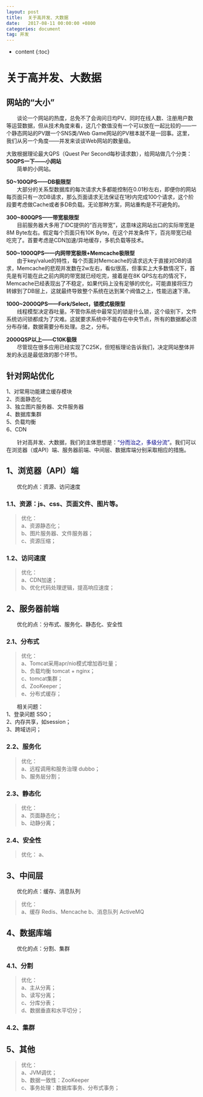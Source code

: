 ```yaml
---
layout: post
title:  关于高并发、大数据
date:   2017-08-11 00:00:00 +0800
categories: document
tag: 并发
---
```


* content
{:toc}

# 关于高并发、大数据

## 网站的“大小”

&emsp;&emsp;谈论一个网站的热度，总免不了会询问日均PV、同时在线人数、注册用户数等运营数据，但从技术角度来看，这几个数值没有一个可以放在一起比较的——一个静态网站的PV跟一个SNS类/Web Game网站的PV根本就不是一回事。这里，我们从另一个角度——并发来谈谈Web网站的数量级。

大致根据理论最大QPS（Quest Per Second每秒请求数），给网站做几个分类：  
<b>50QPS一下——小网站</b>  
&emsp;&emsp;简单的小网站。

<b>50~100QPS——DB极限型</b>  
&emsp;&emsp;大部分的关系型数据库的每次请求大多都能控制在0.01秒左右，即便你的网站每页面只有一次DB请求，那么页面请求无法保证在1秒内完成100个请求，这个阶段要考虑做Cache或者多DB负载。无论那种方案，网站重构是不可避免的。

<b>300~800QPS——带宽极限型</b>  
&emsp;&emsp;目前服务器大多用了IDC提供的“百兆带宽”，这意味这网站出口的实际带宽是8M Byte左右。假定每个页面只有10K Byte，在这个并发条件下，百兆带宽已经吃完了。首要考虑是CDN加速/异地缓存，多机负载等技术。

<b>500~1000QPS——内网带宽极限+Memcache极限型</b>  
&emsp;&emsp;由于key/value的特性，每个页面对Memcache的请求远大于直接对DB的请求，Memcache的悲观并发数在2w左右，看似很高，但事实上大多数情况下，首先是有可能在此之前内网的带宽就已经吃完，接着是在8K QPS左右的情况下，Memcache已经表现出了不稳定，如果代码上没有足够的优化，可能直接将压力转嫁到了DB层上，这就最终导致整个系统在达到某个阀值之上，性能迅速下滑。  

<b>1000~2000QPS——Fork/Select，锁模式极限型</b>  
&emsp;&emsp;线程模型决定吞吐量。不管你系统中最常见的锁是什么锁，这个级别下，文件系统访问锁都成为了灾难。这就要求系统中不能存在中央节点，所有的数据都必须分布存储，数据需要分布处理。总之，分布。

<b>2000QSP以上——C10K极限</b>  
&emsp;&emsp;尽管现在很多应用已经实现了C25K，但短板理论告诉我们，决定网站整体并发的永远是最低效的那个环节。

## 针对网站优化  
1、对常用功能建立缓存模块  
2、页面静态化  
3、独立图片服务器、文件服务器  
4、数据库集群   
5、负载均衡  
6、CDN  

&emsp;&emsp;针对高并发、大数据，我们的主体思想是：<font color="darkblue">“分而治之，多级分流”</font>。我们可以在浏览器（或API）端、服务器前端、中间层、数据库端分别采取相应的措施。  

## 1、浏览器（API）端  
&emsp;&emsp;优化的点：资源、访问速度  

### 1.1、资源：js、css、页面文件、图片等。
> 优化：  
a、资源静态化；  
b、图片服务器、文件服务器；  
c、资源压缩；

### 1.2、访问速度
> 优化：  
a、CDN加速；  
b、优化代码处理逻辑，提高响应速度；  

## 2、服务器前端  

&emsp;&emsp;优化的点：分布式、服务化、静态化、安全性

### 2.1、分布式  
> 优化：  
a、Tomcat采用apr/nio模式增加吞吐量；  
b、负载均衡 tomcat + nginx；  
c、tomcat集群；  
d、ZooKeeper；  
e、分布式缓存；  

&emsp;&emsp;相关问题：   
1、登录问题 SSO；  
2、内存共享，如session；  
3、跨域访问；  

### 2.2、服务化
> 优化：  
a、远程调用和服务治理 dubbo；  
b、服务层分割；  

### 2.3、静态化  
> 优化：  
a、页面静态化；  
b、动静分离；  

### 2.4、安全性  
> 优化：
a、

## 3、中间层  
&emsp;&emsp;优化的点：缓存、消息队列

> 优化：  
a、缓存 Redis、Mencache
b、消息队列 ActiveMQ

## 4、数据库端
&emsp;&emsp;优化的点：分割、集群

### 4.1、分割
> 优化：  
a、主从分离；  
b、读写分离；  
c、分库分表；  
d、数据垂直和水平切分；  

### 4.2、集群

## 5、其他
> 优化：  
a、JVM调优；  
b、数据一致性：ZooKeeper    
c、事务处理：数据库事务、分布式事务；  
